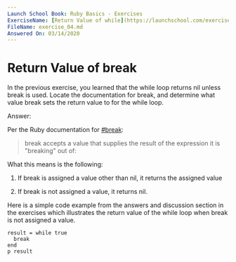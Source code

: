 ```yaml
---
Launch School Book: Ruby Basics - Exercises
ExerciseName: [Return Value of while](https://launchschool.com/exercises/30280305)
FileName: exercise_04.md 
Answered On: 03/14/2020
---
```


# Return Value of break

In the previous exercise, you learned that the while loop returns nil unless 
break is used. Locate the documentation for break, and determine what value 
break sets the return value to for the while loop.

Answer: 

Per the Ruby documentation for 
[#break](https://ruby-doc.org/core-2.7.0/doc/syntax/control_expressions_rdoc.html#label-break+Statement):

> break accepts a value that supplies the result of the expression it is "breaking" out of:

What this means is the following:

1. If break is assigned a value other than nil, it returns the assigned value

2. If break is not assigned a value, it returns nil.

Here is a simple code example from the answers and discussion section in the 
exercises which illustrates the return value of the while loop when break 
is not assigned a value.

```
result = while true
  break
end
p result
```


